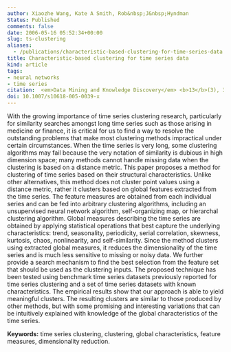 ```yaml
---
author: Xiaozhe Wang, Kate A Smith, Rob&nbsp;J&nbsp;Hyndman
Status: Published
comments: false
date: 2006-05-16 05:52:34+00:00
slug: ts-clustering
aliases:
  - /publications/characteristic-based-clustering-for-time-series-data
title: Characteristic-based clustering for time series data
kind: article
tags:
- neural networks
- time series
citation:  <em>Data Mining and Knowledge Discovery</em> <b>13</b>(3), 335-364
doi: 10.1007/s10618-005-0039-x
---
```



With the growing importance of time series clustering research, particularly for similarity searches amongst long time series such as those arising in medicine or finance, it is critical for us to find a way to resolve the outstanding problems that make most clustering methods impractical under certain circumstances. When the time series is very long, some clustering algorithms may fail because the very notation of similarity is dubious in high dimension space; many methods cannot handle missing data when the clustering is based on a distance metric. This paper proposes a method for clustering of time series based on their structural characteristics. Unlike other alternatives, this method does not cluster point values using a distance metric, rather it clusters based on global features extracted from the time series. The feature measures are obtained from each individual series and can be fed into arbitrary clustering algorithms, including an unsupervised neural network algorithm, self-organizing map, or hierarchal clustering algorithm. Global measures describing the time series are obtained by applying statistical operations that best capture the underlying characteristics: trend, seasonality, periodicity, serial correlation, skewness, kurtosis, chaos, nonlinearity, and self-similarity. Since the method clusters using extracted global measures, it reduces the dimensionality of the time series and is much less sensitive to missing or noisy data. We further provide a search mechanism to find the best selection from the feature set that should be used as the clustering inputs. The proposed technique has been tested using benchmark time series datasets previously reported for time series clustering and a set of time series datasets with known characteristics. The empirical results show that our approach is able to yield meaningful clusters. The resulting clusters are similar to those produced by other methods, but with some promising and interesting variations that can be intuitively explained with knowledge of the global characteristics of the time series.

**Keywords:** time series clustering, clustering, global characteristics, feature measures, dimensionality reduction.

